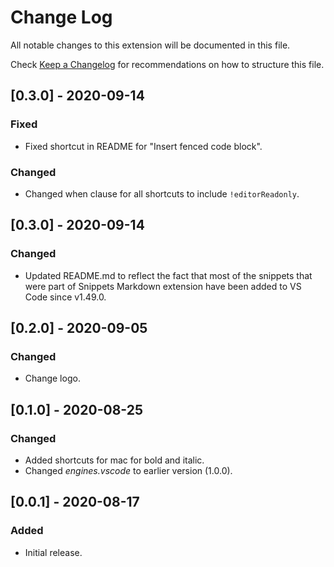 # Change Log

All notable changes to this extension will be documented in this file.

Check [Keep a Changelog](http://keepachangelog.com/) for recommendations on how to structure this file.
## [0.3.0] - 2020-09-14

### Fixed

- Fixed shortcut in README for "Insert fenced code block".

### Changed

- Changed when clause for all shortcuts to include `!editorReadonly`.

## [0.3.0] - 2020-09-14

### Changed

- Updated README.md to reflect the fact that most of the snippets that were part of Snippets Markdown extension have been added to VS Code since v1.49.0.

## [0.2.0] - 2020-09-05

### Changed

- Change logo.

## [0.1.0] - 2020-08-25

### Changed

- Added shortcuts for mac for bold and italic.
- Changed *engines.vscode* to earlier version (1.0.0).

## [0.0.1] - 2020-08-17

### Added

- Initial release.
